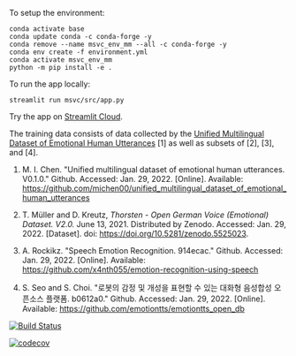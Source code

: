 To setup the environment:

    conda activate base
    conda update conda -c conda-forge -y
    conda remove --name msvc_env_mm --all -c conda-forge -y
    conda env create -f environment.yml
    conda activate msvc_env_mm
    python -m pip install -e .

To run the app locally:

    streamlit run msvc/src/app.py

Try the app on [Streamlit Cloud](https://bit.ly/MSVC_app).

The training data consists of data collected by the [Unified Multilingual Dataset of Emotional Human Utterances](https://github.com/michen00/unified_multilingual_dataset_of_emotional_human_utterances) [1] as well as subsets of [2], [3], and [4].

1. M. I. Chen. "Unified multilingual dataset of emotional human utterances. V0.1.0." Github. Accessed: Jan. 29, 2022. [Online]. Available: https://github.com/michen00/unified_multilingual_dataset_of_emotional_human_utterances

1. T. Müller and D. Kreutz, *Thorsten - Open German Voice (Emotional) Dataset. V2.0.* June 13, 2021. Distributed by Zenodo. Accessed: Jan. 29, 2022. [Dataset]. doi: https://doi.org/10.5281/zenodo.5525023.

1. A. Rockikz. "Speech Emotion Recognition. 914ecac." Github. Accessed: Jan. 29, 2022. [Online]. Available: https://github.com/x4nth055/emotion-recognition-using-speech

1. S. Seo and S. Choi. "로봇의 감정 및 개성을 표현할 수 있는 대화형 음성합성 오픈소스 플랫폼. b0612a0." Github. Accessed: Jan. 29, 2022. [Online]. Available: https://github.com/emotiontts/emotiontts_open_db

[![Build Status](https://app.travis-ci.com/michen00/MSVC.svg?branch=main)](https://app.travis-ci.com/michen00/MSVC)

[![codecov](https://codecov.io/gh/michen00/MSVC/branch/main/graph/badge.svg?token=QHNSF30QZ7)](https://codecov.io/gh/michen00/MSVC)
